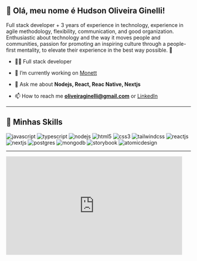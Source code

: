 
## 💜 Olá, meu nome é <strong>Hudson Oliveira Ginelli!</strong>

<p  align="left">Full stack developer + 3 years of experience in technology, experience in agile methodology, flexibility, communication, and good organization. Enthusiastic about technology and the way it moves people and communities, passion for promoting an inspiring culture through a people-first mentality, to elevate their experience in the best way possible. 🚀</p>

- 👨‍💻 Full stack developer

- 🔭 I’m currently working on [Monett](https://monett.co)

- 💬 Ask me about **Nodejs, React, Reac Native, Nextjs**

- 📫 How to reach me **oliveiraginelli@gmail.com** or <a href="https://linkedin.com/in/hudson-oliveira-ginelli-09a920147" target="blank">LinkedIn </a>
---

## 🚀 Minhas Skills
<div>
<img src="https://img.shields.io/static/v1?label=&message=JAVASCRIPT&color=f0dc4e&style=for-the-badge" alt="javascript">
<img src="https://img.shields.io/static/v1?label=&message=TYPESCRIPT&color=007bcd&style=for-the-badge" alt="typescript">
<img src="https://img.shields.io/static/v1?label=&message=NODEJS&color=6aa25e&style=for-the-badge" alt="nodejs">
<img src="https://img.shields.io/static/v1?label=&message=HTML5&color=e54e24&style=for-the-badge" alt="html5">
<img src="https://img.shields.io/static/v1?label=&message=CSS3&color=167dbe&style=for-the-badge" alt="css3">
<img src="https://img.shields.io/static/v1?label=&message=TAILWINDCSS&color=3abdf8&style=for-the-badge" alt="tailwindcss">
<img src="https://img.shields.io/static/v1?label=&message=REACTJS&color=61dbfb&style=for-the-badge" alt="reactjs">
<img src="https://img.shields.io/static/v1?label=&message=NEXTJS&color=000000&style=for-the-badge" alt="nextjs">
<img src="https://img.shields.io/static/v1?label=&message=POSTGRES&color=2f6792&style=for-the-badge" alt="postgres">
<img src="https://img.shields.io/static/v1?label=&message=MONGODB&color=4ea748&style=for-the-badge" alt="mongodb">
<img src="https://img.shields.io/static/v1?label=&message=STORYBOOK&color=c92ebc&style=for-the-badge" alt="storybook">
<img src="https://img.shields.io/static/v1?label=&message=ATOMICDESIGN&color=b9602a&style=for-the-badge" alt="atomicdesign">
</div>

---

<iframe src="https://giphy.com/embed/iIqmM5tTjmpOB9mpbn" width="480" height="268" frameBorder="0" class="giphy-embed" allowFullScreen></iframe><p><a href="https://giphy.com/gifs/code-web-tasarm-yazlm-iIqmM5tTjmpOB9mpbn/></p>

<!-- ## ⭐ Informações sobre minha conta GitHub

![GitHub Stats](https://github-readme-stats.vercel.app/api?username=hog099&show_icons=true) -->